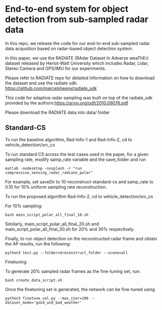 # End-to-end system for object detection from sub-sampled radar data

In this repo, we release the code for our end-to-end sub-sampled radar data acqusition based on radar-based object detection system. 

In this paper, we use the RADIATE (RAdar Dataset In Adverse weaThEr) dataset released by Heriot-Watt University which includes Radar, Lidar, Stereo Camera and GPS/IMU for our experiments. 

Please refer to RADIATE repo for detailed information on how to download the dataset and use the radiate sdk: https://github.com/marcelsheeny/radiate_sdk

This code for adaptive radar sampling was built on top of the radiate_sdk provided by the authors:https://arxiv.org/pdf/2010.09076.pdf


Please download the RADIATE data into data/ folder 


## Standard-CS 

To run the baseline algorithm, Rad-Info-1 and Rad-Info-2, cd to vehicle_detection/src_cs 

To run standard CS across the test cases used in the paper, for a given sampling rate, 
modify samp_rate variable and the save_folder and run 
```
matlab -nodesktop -nosplash -r "run compressive_sensing_radar_radiate_polar"
```
For example, set saveDir to 10-reconstruct-standard-cs and samp_rate to 0.10 for 10% uniform sampling rate reconstruction. 

To run the proposed algorithm Rad-Info-2, cd to vehicle_detection/src_cs

For 10% sampling: 
```
bash main_script_polar_all_final_10.sh 
```
Similarly, main_script_polar_all_final_20.sh and main_script_polar_all_final_30.sh for 20% and 30% respectively. 

Finally, to run object detection on the reconstructed radar frame and obtain the AP results, run the following:

```
python3 test.py --folder=$reconstruct_folder --scene=all
```

Finetuning

To generate 20% sampled radar frames as the fine-tuning set, run:

```
bash create_data_script.sh
```
Once the finetuning set is generated, the network can be fine-tuned using

```
python3 finetune_val.py --max_iter=100 --dataset_mode='good_and_bad_weather'
```


